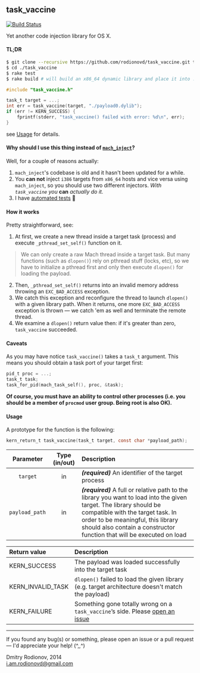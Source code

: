 ## task_vaccine  

[![Build Status](https://travis-ci.org/rodionovd/task_vaccine.svg?branch=master)](https://travis-ci.org/rodionovd/task_vaccine)

Yet another code injection library for OS X.


#### TL;DR

```sh
$ git clone --recursive https://github.com/rodionovd/task_vaccine.git task_vaccine
$ cd ./task_vaccine
$ rake test
$ rake build # will build an x86_64 dynamic library and place it into ./build/x86_64
```

```c
#include "task_vaccine.h"

task_t target = ...;
int err = task_vaccine(target, "./payload0.dylib");
if (err != KERN_SUCCESS) {
    fprintf(stderr, "task_vaccine() failed with error: %d\n", err);
}
```
see [Usage](#usage) for details.


#### Why should I use this thing instead of [`mach_inject`](https://github.com/rentzsch/mach_inject)?
Well, for a couple of reasons actually:

1. `mach_inject`'s codebase is old and it hasn't been updated for a while.
2. You **can not** inject `i386` targets from `x86_64` hosts and vice versa using `mach_inject`, so you should use two different injectors. *With `task_vaccine` you* **can** *actually do it.*
3. I have [automated tests](./tests/Rakefile) 🚦

#### How it works

Pretty straightforward, see:

1. At first, we create a new thread inside a target task (process) and execute `_pthread_set_self()` function on it.

  > We can only create a raw Mach thread inside a target task. But many functions (such as `dlopen()`) rely on pthread stuff (locks, etc), so we have to initialize a pthread first and only then execute `dlopen()` for loading the payload.

2. Then, `_pthread_set_self()` returns into an invalid memory address throwing an `EXC_BAD_ACCESS` exception.
3. We catch this exception and reconfigure the thread to launch `dlopen()` with a given library path. When it returns, one more `EXC_BAD_ACCESS` exception is thrown — we catch 'em as well and terminate the remote thread.
4. We examine a `dlopen()` return value then: if it's greater than zero, `task_vaccine` succeeded.

#### Caveats
As you may have notice `task_vaccine()` takes a `task_t` argument. This means you should obtain a task port of your target first:

```c
pid_t proc = ...;
task_t task;
task_for_pid(mach_task_self(), proc, &task);
```

**Of course, you must have an ability to control other processes (i.e. you should be a member of `procmod` user group. Being root is also OK).**

#### Usage

A prototype for the function is the following:

```c
kern_return_t task_vaccine(task_t target, const char *payload_path);
```

| Parameter   | Type (in/out) | Description |
| :--------: | :-----------: | :---------- |
| `target` | in  | _**(required)**_ An identifier of the target process |
| `payload_path ` | in| _**(required)**_ A full or relative path to the library you want to load into the given target. The library should be compatible with the target task. In order to be meaningful, this library should also contain a constructor function that will be executed on load |


| Return value  |  Description |
| :----------   |  :---------- |
| KERN_SUCCESS | The payload was loaded successfully into the target task |
| KERN_INVALID_TASK | `dlopen()` failed to load the given library (e.g. target architecture doesn't match the payload) |
| KERN_FAILURE | Something gone totally wrong on a `task_vaccine`’s side. Please [open an issue](https://github.com/rodionovd/task_vaccine/issues/new) |

---------

If you found any bug(s) or something, please open an issue or a pull request — I'd appreciate your help! (^,,^)

Dmitry Rodionov, 2014  
i.am.rodionovd@gmail.com
